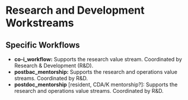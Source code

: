 # Research and Development Workstreams

## Specific Workflows

- **co-i_workflow:** Supports the research value stream. Coordinated by Research & Development (R&D).
- **postbac_mentorship:** Supports the research and operations value streams. Coordinated by R&D.
- **postdoc_mentorship** [resident, CDA/K mentorship?]: Supports the research and operations value streams. Coordinated by R&D.
